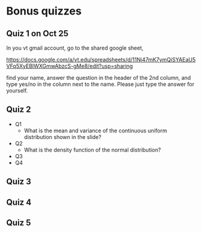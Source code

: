 # Bonus quizzes

## Quiz 1 on Oct 25

In you vt gmail account, go to the shared google sheet, 

https://docs.google.com/a/vt.edu/spreadsheets/d/11Nj47mK7ymQiSYAEaU5VFq5XyEBlWXGmwAbzcS-gMe8/edit?usp=sharing

find your name, answer the question in the header of the 2nd column, and type yes/no in the column next to the name. Please just type the answer for yourself.

## Quiz 2

- Q1
  - What is the mean and variance of the continuous uniform distribution shown in the slide?
- Q2
  - What is the density function of the normal distribution?
- Q3
- Q4

## Quiz 3

## Quiz 4

## Quiz 5


